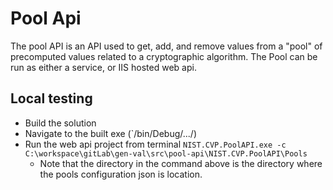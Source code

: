# Pool Api

The pool API is an API used to get, add, and remove values from a "pool" of precomputed values related to a cryptographic algorithm.  The Pool can be run as either a service, or IIS hosted web api.

## Local testing

* Build the solution
* Navigate to the built exe (`/bin/Debug/.../)
* Run the web api project from terminal `NIST.CVP.PoolAPI.exe -c C:\workspace\gitLab\gen-val\src\pool-api\NIST.CVP.PoolAPI\Pools`
  * Note that the directory in the command above is the directory where the pools configuration json is location.